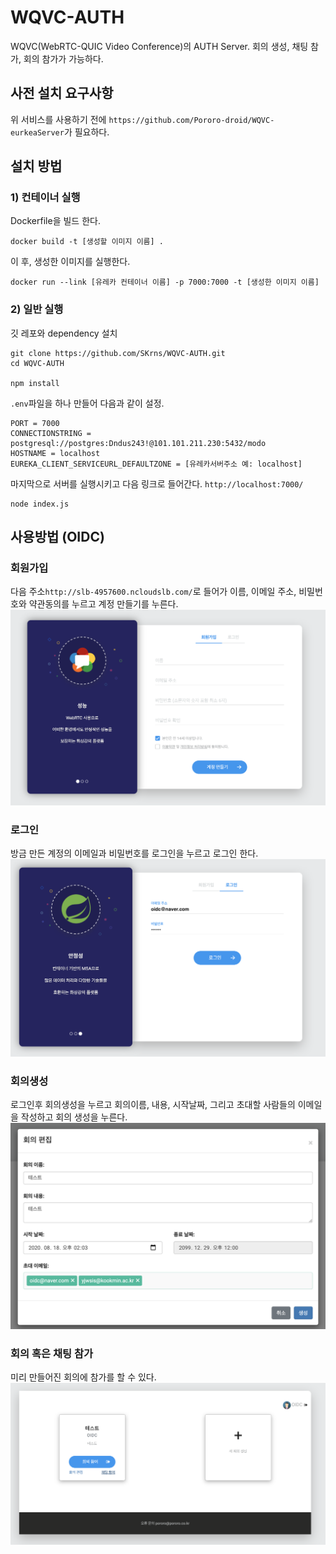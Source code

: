 # WQVC-AUTH

WQVC(WebRTC-QUIC Video Conference)의 AUTH Server. 회의 생성, 채팅 참가, 회의 참가가 가능하다.

## 사전 설치 요구사항
위 서비스를 사용하기 전에 `https://github.com/Pororo-droid/WQVC-eurkeaServer`가 필요하다.

## 설치 방법
### 1) 컨테이너 실행

Dockerfile을 빌드 한다.

```
docker build -t [생성할 이미지 이름] .
```

이 후, 생성한 이미지를 실행한다.

```
docker run --link [유레카 컨테이너 이름] -p 7000:7000 -t [생성한 이미지 이름]
```



### 2) 일반 실행


깃 레포와 dependency 설치

```
git clone https://github.com/SKrns/WQVC-AUTH.git
cd WQVC-AUTH

npm install
```

`.env`파일을 하나 만들어 다음과 같이 설정.

```
PORT = 7000
CONNECTIONSTRING = postgresql://postgres:Dndus243!@101.101.211.230:5432/modo
HOSTNAME = localhost
EUREKA_CLIENT_SERVICEURL_DEFAULTZONE = [유레카서버주소 예: localhost]
```



마지막으로 서버를 실행시키고 다음 링크로 들어간다. `http://localhost:7000/`

```
node index.js
```

## 사용방법 (OIDC)
### 회원가입

다음 주소`http://slb-4957600.ncloudslb.com/`로 들어가 이름, 이메일 주소, 비밀번호와 약관동의를 누르고 계정 만들기를 누른다.
![sign](images/main.png)


###  로그인
방금 만든 계정의 이메일과 비밀번호를 로그인을 누르고 로그인 한다.
![login](images/login.png)

### 회의생성
로그인후 회의생성을 누르고 회의이름, 내용, 시작날짜, 그리고 초대할 사람들의 이메일을 작성하고 회의 생성을 누른다.
![make_conference](images/make_conference.png)

### 회의 혹은 채팅 참가
미리 만들어진 회의에 참가를 할 수 있다.
![result](images/result.png)